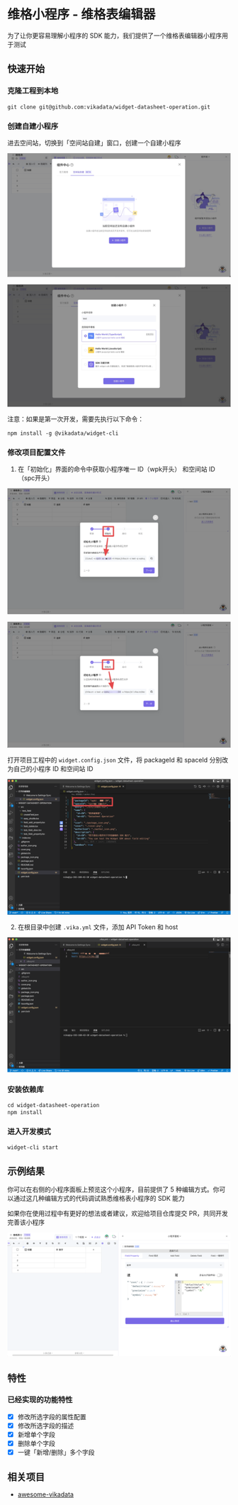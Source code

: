 # 维格小程序 - 维格表编辑器

为了让你更容易理解小程序的 SDK 能力，我们提供了一个维格表编辑器小程序用于测试

## 快速开始

### 克隆工程到本地

```shell
git clone git@github.com:vikadata/widget-datasheet-operation.git
```

### 创建自建小程序

进去空间站，切换到「空间站自建」窗口，创建一个自建小程序

![空间站自建](/static/img/custom-widget.png)

![初始化小程序](/static/img/create-widget.png )

注意：如果是第一次开发，需要先执行以下命令：

```shell
npm install -g @vikadata/widget-cli
```

### 修改项目配置文件

1. 在「初始化」界面的命令中获取小程序唯一 ID（wpk开头） 和空间站 ID（spc开头）

![获取空间站id](/static/img/get-space-id.png)

![获取小程序id](/static/img/get-widget-id.png)

打开项目工程中的 `widget.config.json` 文件，将 packageId 和 spaceId 分别改为自己的小程序 ID 和空间站 ID

![widget-config](/static/img/widget-config.png)

2. 在根目录中创建 `.vika.yml` 文件，添加 API Token 和 host

![set-vika-yml](/static/img/set-vika-yml.png)

### 安装依赖库 

```shell
cd widget-datasheet-operation
npm install
```

### 进入开发模式

```shell
widget-cli start
```

## 示例结果

你可以在右侧的小程序面板上预览这个小程序，目前提供了 5 种编辑方式。你可以通过这几种编辑方式的代码调试熟悉维格表小程序的 SDK 能力

如果你在使用过程中有更好的想法或者建议，欢迎给项目仓库提交 PR，共同开发完善该小程序

![datasheet-operation](/static/img/datasheet-operation.png)

## 特性

### 已经实现的功能特性

- [x] 修改所选字段的属性配置
- [x] 修改所选字段的描述
- [x] 新增单个字段
- [x] 删除单个字段
- [x] 一键「新增/删除」多个字段

## 相关项目

- [awesome-vikadata](https://github.com/vikadata/awesome-vikadata)
